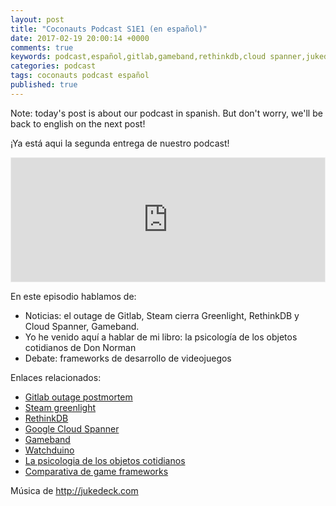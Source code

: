 ```yaml
---
layout: post
title: "Coconauts Podcast S1E1 (en español)"
date: 2017-02-19 20:00:14 +0000
comments: true
keywords: podcast,español,gitlab,gameband,rethinkdb,cloud spanner,jukedeck
categories: podcast
tags: coconauts podcast español
published: true
---
```


Note: today's post is about our podcast in spanish.
But don't worry, we'll be back to english on the next post!

¡Ya está aqui la segunda entrega de nuestro podcast!

<iframe id='audio_17098008' frameborder='0' allowfullscreen='' scrolling='no' height='200' style='border:1px solid #EEE; box-sizing:border-box; width:100%;' src="https://www.ivoox.com/player_ej_17098008_4_1.html?c1=ff6600"></iframe>


En este episodio hablamos de:

- Noticias: el outage de Gitlab, Steam cierra Greenlight, RethinkDB y Cloud Spanner, Gameband.
- Yo he venido aquí a hablar de mi libro: la psicología de los objetos cotidianos de Don Norman
- Debate: frameworks de desarrollo de videojuegos

<!--more-->

Enlaces relacionados:

- [Gitlab outage postmortem](https://about.gitlab.com/2017/02/10/postmortem-of-database-outage-of-january-31/)
- [Steam greenlight](http://steamcommunity.com/greenlight/discussions/18446744073709551615/133256758580075301/)
- [RethinkDB](https://rethinkdb.com/blog/rethinkdb-joins-linux-foundation/)
- [Google Cloud Spanner](https://cloudplatform.googleblog.com/2017/02/introducing-Cloud-Spanner-a-global-database-service-for-mission-critical-applications.html)
- [Gameband](https://www.kickstarter.com/projects/gameband/gameband-the-first-smartwatch-for-gamers?ref=category_newest)
- [Watchduino](https://www.youtube.com/watch?v=CtgR1YiwnEY)
- [La psicologia de los objetos cotidianos](https://www.amazon.es/psicolog%C3%ADa-objetos-cotidianos-Serie-Media/dp/8415042019)
- [Comparativa de game frameworks](http://coconauts.net/blog/2017/01/09/2d-game-framework-comparison/)

Música de http://jukedeck.com

